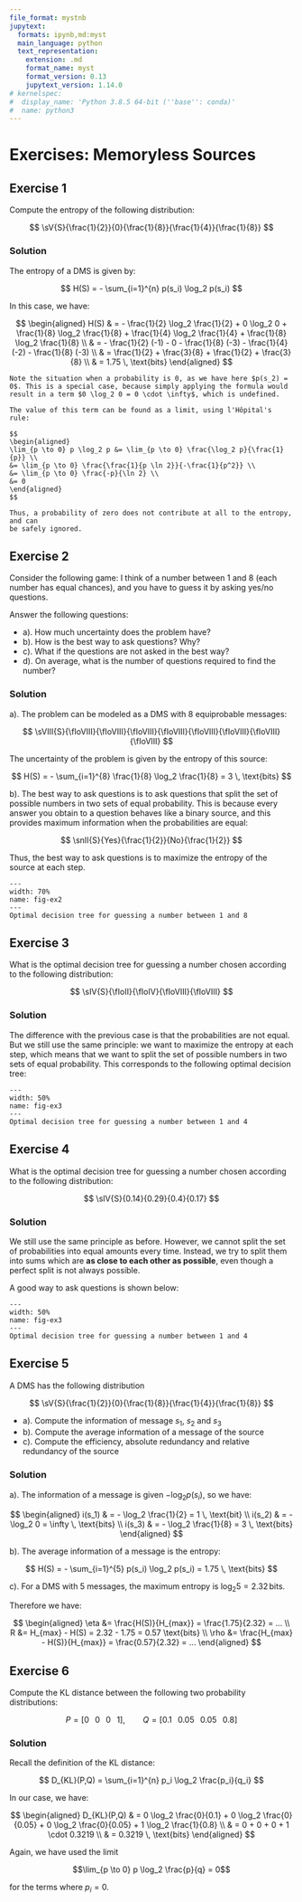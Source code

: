 ```yaml
---
file_format: mystnb
jupytext:
  formats: ipynb,md:myst
  main_language: python
  text_representation:
    extension: .md
    format_name: myst
    format_version: 0.13
    jupytext_version: 1.14.0
# kernelspec:
#  display_name: 'Python 3.8.5 64-bit (''base'': conda)'
#  name: python3
---
```



# Exercises: Memoryless Sources

## Exercise 1

Compute the entropy of the following distribution:

$$
\sV{S}{\frac{1}{2}}{0}{\frac{1}{8}}{\frac{1}{4}}{\frac{1}{8}}
$$

### Solution

The entropy of a DMS is given by:

$$
H(S) = - \sum_{i=1}^{n} p(s_i) \log_2 p(s_i)
$$

In this case, we have:

$$
\begin{aligned}
H(S) & = - \frac{1}{2} \log_2 \frac{1}{2} + 0 \log_2 0 + \frac{1}{8} \log_2 \frac{1}{8} + \frac{1}{4} \log_2 \frac{1}{4} + \frac{1}{8} \log_2 \frac{1}{8} \\
& = - \frac{1}{2} (-1) - 0 - \frac{1}{8} (-3) - \frac{1}{4} (-2) - \frac{1}{8} (-3) \\
& = \frac{1}{2} + \frac{3}{8} + \frac{1}{2} + \frac{3}{8} \\
& = 1.75 \, \text{bits}
\end{aligned}
$$

```{admonition} When probability is zero
Note the situation when a probability is 0, as we have here $p(s_2) = 0$. This is a special case, because simply applying the formula would result in a term $0 \log_2 0 = 0 \cdot \infty$, which is undefined.

The value of this term can be found as a limit, using l'Hôpital's rule:

$$
\begin{aligned}
\lim_{p \to 0} p \log_2 p &= \lim_{p \to 0} \frac{\log_2 p}{\frac{1}{p}} \\
&= \lim_{p \to 0} \frac{\frac{1}{p \ln 2}}{-\frac{1}{p^2}} \\
&= \lim_{p \to 0} \frac{-p}{\ln 2} \\
&= 0
\end{aligned}
$$

Thus, a probability of zero does not contribute at all to the entropy, and can
be safely ignored.
```

## Exercise 2

Consider the following game: I think of a number between 1 and 8 (each number
has equal chances), and you have to guess it by asking yes/no questions.

Answer the following questions:

- a). How much uncertainty does the problem have?
- b). How is the best way to ask questions? Why?
- c). What if the questions are not asked in the best way?
- d). On average, what is the number of questions required to find the number?

### Solution

a). The problem can be modeled as a DMS with 8 equiprobable messages:

$$
\sVIII{S}{\fIoVIII}{\fIoVIII}{\fIoVIII}{\fIoVIII}{\fIoVIII}{\fIoVIII}{\fIoVIII}{\fIoVIII}
$$

The uncertainty of the problem is given by the entropy of this source:

$$
H(S) = - \sum_{i=1}^{8} \frac{1}{8} \log_2 \frac{1}{8} = 3 \, \text{bits}
$$

b). The best way to ask questions is to ask questions that split the set of possible numbers in two sets of equal probability.
This is because every answer you obtain to a question behaves like a
binary source, and this provides maximum information when the probabilities are equal:

$$
\snII{S}{Yes}{\frac{1}{2}}{No}{\frac{1}{2}}
$$

Thus, the best way to ask questions is to maximize the entropy of the source at each step.

```{figure} img/Exercises1_Ex2.png
---
width: 70%
name: fig-ex2
---
Optimal decision tree for guessing a number between 1 and 8
```

## Exercise 3

What is the optimal decision tree for guessing a number chosen according to the following distribution:

$$
\sIV{S}{\fIoII}{\fIoIV}{\fIoVIII}{\fIoVIII}
$$

### Solution

The difference with the previous case is that the probabilities are not equal.
But we still use the same principle: we want to maximize the entropy at each step,
which means that we want to split the set of possible numbers in two sets of equal probability. This corresponds to the following optimal decision tree:

```{figure} img/Exercises1_Ex3.png
---
width: 50%
name: fig-ex3
---
Optimal decision tree for guessing a number between 1 and 4
```


## Exercise 4

What is the optimal decision tree for guessing a number chosen according to the following distribution:

$$
\sIV{S}{0.14}{0.29}{0.4}{0.17}
$$

### Solution

We still use the same principle as before.
However, we cannot split the set of probabilities into
equal amounts every time. Instead, we try to split them
into sums which are **as close to each other as possible**,
even though a perfect split is not always possible.

A good way to ask questions is shown below:

```{figure} img/Exercises1_Ex4.png
---
width: 50%
name: fig-ex3
---
Optimal decision tree for guessing a number between 1 and 4
```

## Exercise 5

A DMS has the following distribution

$$
\sV{S}{\frac{1}{2}}{0}{\frac{1}{8}}{\frac{1}{4}}{\frac{1}{8}}
$$

- a). Compute the information of message $s_1$, $s_2$ and $s_3$
- b). Compute the average information of a message of the source
- c). Compute the efficiency, absolute redundancy and relative redundancy of the source

### Solution

a). The information of a message is given $- \log_2 p(s_i)$, so we have:

$$
\begin{aligned}
i(s_1) & = - \log_2 \frac{1}{2} = 1 \, \text{bit} \\
i(s_2) & = - \log_2 0 = \infty \, \text{bits} \\
i(s_3) & = - \log_2 \frac{1}{8} = 3 \, \text{bits}
\end{aligned}
$$

b). The average information of a message is the entropy:

$$
H(S) = - \sum_{i=1}^{5} p(s_i) \log_2 p(s_i) = 1.75 \, \text{bits}
$$

c). For a DMS with 5 messages, the maximum entropy is $\log_2 5 = 2.32 \, \text{bits}$.

Therefore we have:

$$
\begin{aligned}
\eta &= \frac{H(S)}{H_{max}} = \frac{1.75}{2.32} = ... \\
R &= H_{max} - H(S) = 2.32 - 1.75 = 0.57 \text{bits} \\
\rho &= \frac{H_{max} - H(S)}{H_{max}} = \frac{0.57}{2.32} = ...
\end{aligned}
$$

## Exercise 6

Compute the KL distance between the following two probability distributions:

$$
P = [0 \;\;\; 0 \;\;\; 0 \;\;\; 1], \;\;\;\;\;\;\;\;\; Q = [0.1 \;\;\; 0.05 \;\;\; 0.05 \;\;\; 0.8]
$$

### Solution

Recall the definition of the KL distance:

$$
D_{KL}(P,Q) = \sum_{i=1}^{n} p_i \log_2 \frac{p_i}{q_i}
$$

In our case, we have:

$$
\begin{aligned}
D_{KL}(P,Q) & = 0 \log_2 \frac{0}{0.1} + 0 \log_2 \frac{0}{0.05} + 0 \log_2 \frac{0}{0.05} + 1 \log_2 \frac{1}{0.8} \\
& = 0 + 0 + 0 + 1 \cdot 0.3219 \\
& = 0.3219 \, \text{bits}
\end{aligned}
$$

Again, we have used the limit

$$\lim_{p \to 0} p \log_2 \frac{p}{q} = 0$$

for the terms where $p_i = 0$.
